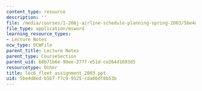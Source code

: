 ```yaml
---
content_type: resource
description: ''
file: /media/courses/1-206j-airline-schedule-planning-spring-2003/5be4d8edb5b7f7c99525cda86df8b53b_lec6_fleet_assignment_2003.ppt
file_type: application/msword
learning_resource_types:
- Lecture Notes
ocw_type: OCWFile
parent_title: Lecture Notes
parent_type: CourseSection
parent_uid: 68b71b6e-90ee-277f-e51d-ce264d1603d5
resourcetype: Other
title: lec6_fleet_assignment_2003.ppt
uid: 5be4d8ed-b5b7-f7c9-9525-cda86df8b53b
---
```


